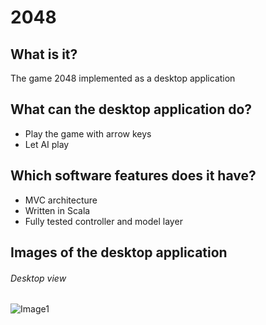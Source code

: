 # 2048

## What is it?

The game 2048 implemented as a desktop application

## What can the desktop application do?

* Play the game with arrow keys
* Let AI play

## Which software features does it have?

* MVC architecture
* Written in Scala
* Fully tested controller and model layer

## Images of the desktop application

###### Desktop view
![Image1](https://github.com/felixriehm/2048/blob/master/doc/images/002_2048.jpg)
